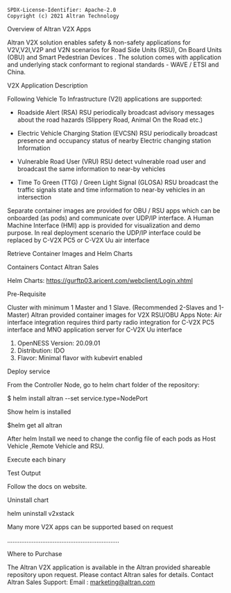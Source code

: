 ```
SPDX-License-Identifier: Apache-2.0
Copyright (c) 2021 Altran Technology
```

Overview of Altran V2X Apps

Altran V2X solution enables safety & non-safety applications for V2V,V2I,V2P and V2N scenarios for Road Side Units (RSU), On Board Units (OBU) and Smart Pedestrian Devices . The solution comes with application and underlying stack conformant to regional standards - WAVE / ETSI and China.

V2X Application Description

Following Vehicle To Infrastructure (V2I) applications are supported:

* Roadside Alert (RSA) RSU periodically broadcast advisory messages about the road hazards (Slippery Road, Animal On the Road etc.)

* Electric Vehicle Charging Station (EVCSN) RSU periodically broadcast presence and occupancy status of nearby Electric changing station Information

* Vulnerable Road User (VRU) RSU detect vulnerable road user and broadcast the same information to near-by vehicles

* Time To Green (TTG) / Green Light Signal (GLOSA) RSU broadcast the traffic signals state and time information to near-by vehicles in an intersection

Separate container images are provided for OBU / RSU apps which can be onboarded (as pods) and communicate over UDP/IP interface. A Human Machine Interface (HMI) app is provided for visualization and demo purpose. In real deployment scenario the UDP/IP interface could be replaced by C-V2X PC5 or C-V2X Uu air interface

Retrieve Container Images and Helm Charts

Containers Contact Altran Sales

Helm Charts: https://gurftp03.aricent.com/webclient/Login.xhtml

Pre-Requisite

Cluster with minimum 1 Master and 1 Slave. (Recommended 2-Slaves and 1-Master)
Altran provided container images for V2X RSU/OBU Apps
Note: Air interface integration requires third party radio integration for C-V2X PC5 interface and MNO application server for C-V2X Uu interface

1.	OpenNESS Version: 20.09.01
2.	Distribution: IDO
3.	Flavor: Minimal flavor with kubevirt enabled



Deploy service

From the Controller Node, go to helm chart folder of the repository:

$ helm install altran <helm-chart location> --set service.type=NodePort

Show helm is installed

$helm get all altran

After helm Install we need to change the config file of each pods as Host Vehicle ,Remote Vehicle and RSU.

Execute each binary


Test Output

Follow the docs on website.

Uninstall chart

helm uninstall v2xstack




Many more V2X apps can be supported based on request

................................................................

Where to Purchase 

The Altran V2X application is available in the Altran provided shareable repository upon request. Please contact Altran sales for details.
Contact Altran Sales Support:
Email : marketing@altran.com
